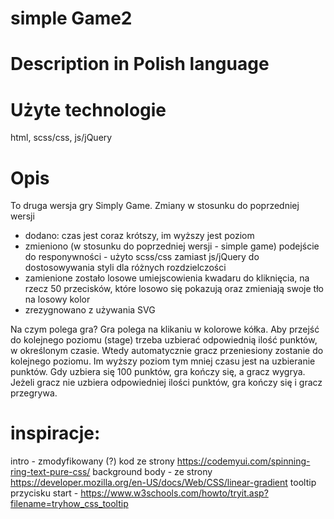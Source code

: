 # simple Game2

# Description in Polish language

# Użyte technologie
html, scss/css, js/jQuery

# Opis
To druga wersja gry Simply Game. Zmiany w stosunku do poprzedniej wersji
- dodano: czas jest coraz krótszy, im wyższy jest poziom
- zmieniono (w stosunku do poprzedniej wersji - simple game) podejście do responywności - użyto scss/css zamiast js/jQuery do dostosowywania styli dla różnych rozdzielczości
- zamienione zostało losowe umiejscowienia kwadaru do kliknięcia, na rzecz 50 przecisków, które losowo się pokazują oraz zmieniają swoje tło na losowy kolor
- zrezygnowano z używania SVG

Na czym polega gra?
Gra polega na klikaniu w kolorowe kółka. Aby przejść do kolejnego poziomu (stage) trzeba uzbierać odpowiednią ilość punktów, w określonym czasie. Wtedy automatycznie gracz przeniesiony zostanie do kolejnego poziomu. Im wyższy poziom tym mniej czasu jest na uzbieranie punktów. Gdy uzbiera się 100 punktów, gra kończy się, a gracz wygrya. Jeżeli gracz nie uzbiera odpowiedniej ilości punktów, gra kończy się i gracz przegrywa.


# inspiracje:
intro - zmodyfikowany (?) kod ze strony https://codemyui.com/spinning-ring-text-pure-css/
background body - ze strony https://developer.mozilla.org/en-US/docs/Web/CSS/linear-gradient
tooltip przycisku start - https://www.w3schools.com/howto/tryit.asp?filename=tryhow_css_tooltip
